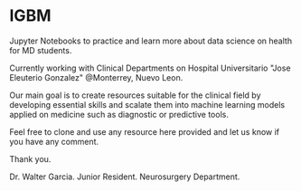 # IGBM
Jupyter Notebooks to practice and learn more about data science on health for MD students.

Currently working with Clinical Departments on Hospital Universitario "Jose Eleuterio Gonzalez" @Monterrey, Nuevo Leon.

Our main goal is to create resources suitable for the clinical field by developing essential skills and scalate them into machine learning 
models applied on medicine such as diagnostic or predictive tools.

Feel free to clone and use any resource here provided and let us know if you have any comment.

Thank you.

Dr. Walter Garcia.
Junior Resident.
Neurosurgery Department.
